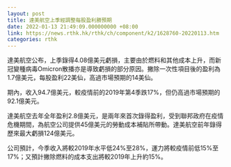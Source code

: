 ```yaml
---
layout: post
title: 達美航空上季經調整每股盈利勝預期
date: 2022-01-13 21:49:09.000000000 +08:00
link: https://news.rthk.hk/rthk/ch/component/k2/1628760-20220113.htm
categories: rthk
---
```


達美航空公布，上季錄得4.08億美元虧損，主要由於燃料和其他成本上升，而新冠變種病毒Omicron散播亦是導致虧損的部分原因。撇除一次性項目後的盈利為1.7億美元，每股盈利22美仙，高過市場預期的14美仙。

期內，收入94.7億美元，較疫情前的2019年第4季跌17%，但仍高過市場預期的92.1億美元。

達美航空去年全年盈利2.8億美元，是兩年來首次錄得盈利，受到聯邦政府在疫情危機期間，為航空公司提供45億美元的勞動成本補貼所帶動。達美航空前年錄得歷來最大虧損124億美元。

公司預計，今季收入將較2019年水平低24%至28%，運力將較疫情前低15%至17%；又預計撇除燃料的成本支出將較2019年上升約15%。
